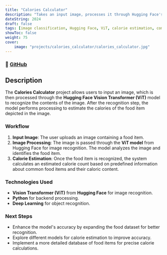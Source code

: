 ```yaml
---
title: "Calories Calculator"
description: "Takes an input image, processes it through Hugging Face's ViT model to recognize the image, and then calculates the calories."
dateString: 2024
draft: false
tags: [image classification, Hugging Face, ViT, calorie estimation, computer vision, deep learning, machine learning]
showToc: false
weight: 75
cover:
    image: "projects/calories_calculator/calories_calculator.jpg"
---
```


### 🔗 [GitHub](https://github.com/divyansh-tripathi7/calories-calculator)

## Description

The **Calories Calculator** project allows users to input an image, which is then processed through the **Hugging Face Vision Transformer (ViT)** model to recognize the contents of the image. After the recognition step, the model performs processing to estimate the calories of the food item depicted in the image.

### Workflow

1. **Input Image**: The user uploads an image containing a food item.
2. **Image Processing**: The image is passed through the **ViT model** from Hugging Face for image recognition. The model analyzes the image and identifies the food item.
3. **Calorie Estimation**: Once the food item is recognized, the system calculates an estimated calorie count based on predefined information about common food items and their caloric content.

### Technologies Used

- **Vision Transformer (ViT)** from **Hugging Face** for image recognition.
- **Python** for backend processing.
- **Deep Learning** for object recognition.
  
### Next Steps

- Enhance the model's accuracy by expanding the food dataset for better recognition.
- Explore different models for calorie estimation to improve accuracy.
- Implement a more detailed database of food items for precise calorie calculations.

